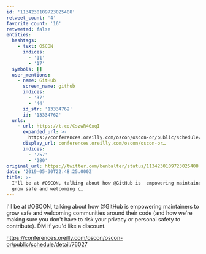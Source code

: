 ```yaml
---
id: '1134230109723025408'
retweet_count: '4'
favorite_count: '16'
retweeted: false
entities:
  hashtags:
    - text: OSCON
      indices:
        - '11'
        - '17'
  symbols: []
  user_mentions:
    - name: GitHub
      screen_name: github
      indices:
        - '37'
        - '44'
      id_str: '13334762'
      id: '13334762'
  urls:
    - url: https://t.co/CszwR4GxqI
      expanded_url: >-
        https://conferences.oreilly.com/oscon/oscon-or/public/schedule/detail/76027
      display_url: conferences.oreilly.com/oscon/oscon-or…
      indices:
        - '257'
        - '280'
original_url: https://twitter.com/benbalter/status/1134230109723025408
date: '2019-05-30T22:48:25.000Z'
title: >-
  I'll be at #OSCON, talking about how @GitHub is  empowering maintainers to
  grow safe and welcoming c…
---
```


I'll be at #OSCON, talking about how @GitHub is  empowering maintainers to grow safe and welcoming communities around their code (and how we're making sure you don't have to risk your privacy or personal safety to contribute). DM if you'd like a discount.

https://conferences.oreilly.com/oscon/oscon-or/public/schedule/detail/76027